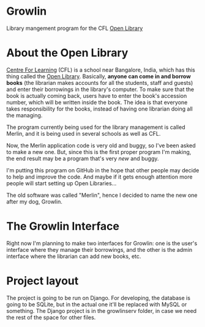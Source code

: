 Growlin
=======

Library mangement program for the CFL [Open Library](http://library.cfl.in/about/)

About the Open Library
======================

[Centre For Learning](http://cfl.in) (CFL) is a school near Bangalore, India, which has this thing called the [Open Library](http://library.cfl.in/about/). Basically, **anyone can come in and borrow books** (the librarian makes accounts for all the students, staff and guests) and enter their borrowings in the library's computer. To make sure that the book is actually coming back, users have to enter the book's accession number, which will be written inside the book. The idea is that everyone takes responsibility for the books, instead of having one librarian doing all the managing.

The program currently being used for the library management is called Merlin, and it is being used in several schools as well as CFL.

Now, the Merlin application code is very old and buggy, so I've been asked to make a new one.
But, since this is the first proper program I'm making, the end result may be a program that's very *new* and buggy. 

I'm putting this program on GitHub in the hope that other people may decide to help and improve the code. And maybe if it gets enough attention more people will start setting up Open Libraries...

The old software was called "Merlin", hence I decided to name the new one after my dog, Growlin.

The Growlin Interface
=====================

Right now I'm planning to make two interfaces for Growlin: one is the user's interface where they manage their borrowings, and the other is the admin interface where the librarian can add new books, etc.

Project layout
==============

The project is going to be run on Django. For developing, the database is going to be SQLite, but in the actual one it'll be replaced with MySQL or something. The Django project is in the growlinserv folder, in case we need the rest of the space for other files.
